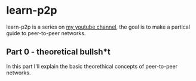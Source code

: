 # learn-p2p
learn-p2p is a series on [my youtube channel](https://www.youtube.com/@graverdev/), the goal is to make a partical guide to peer-to-peer networks.

## Part 0 - theoretical bullsh*t
In this part I'll explain the basic theorethical concepts of peer-to-peer networks.